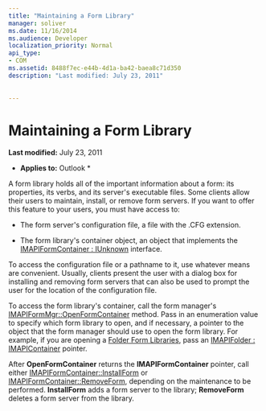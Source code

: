 ```yaml
---
title: "Maintaining a Form Library"
manager: soliver
ms.date: 11/16/2014
ms.audience: Developer
localization_priority: Normal
api_type:
- COM
ms.assetid: 8488f7ec-e44b-4d1a-ba42-baea8c71d350
description: "Last modified: July 23, 2011"
 
 
---
```


# Maintaining a Form Library

 **Last modified:** July 23, 2011 
  
 * **Applies to:** Outlook * 
  
A form library holds all of the important information about a form: its properties, its verbs, and its server's executable files. Some clients allow their users to maintain, install, or remove form servers. If you want to offer this feature to your users, you must have access to:
  
- The form server's configuration file, a file with the .CFG extension.
    
- The form library's container object, an object that implements the [IMAPIFormContainer : IUnknown](imapiformcontaineriunknown.md) interface. 
    
To access the configuration file or a pathname to it, use whatever means are convenient. Usually, clients present the user with a dialog box for installing and removing form servers that can also be used to prompt the user for the location of the configuration file.
  
To access the form library's container, call the form manager's [IMAPIFormMgr::OpenFormContainer](imapiformmgr-openformcontainer.md) method. Pass in an enumeration value to specify which form library to open, and if necessary, a pointer to the object that the form manager should use to open the form library. For example, if you are opening a [Folder Form Libraries](folder-form-libraries.md), pass an [IMAPIFolder : IMAPIContainer](imapifolderimapicontainer.md) pointer. 
  
After **OpenFormContainer** returns the **IMAPIFormContainer** pointer, call either [IMAPIFormContainer::InstallForm](imapiformcontainer-installform.md) or [IMAPIFormContainer::RemoveForm](imapiformcontainer-removeform.md), depending on the maintenance to be performed. **InstallForm** adds a form server to the library; **RemoveForm** deletes a form server from the library. 
  

